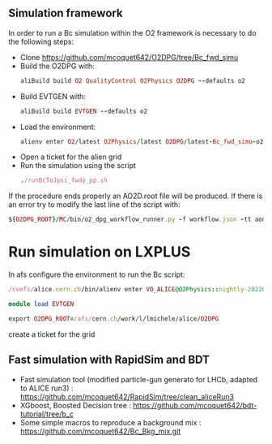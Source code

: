 ## Simulation framework

In order to run a Bc simulation within the O2 framework is necessary to do the following steps:
- Clone https://github.com/mcoquet642/O2DPG/tree/Bc_fwd_simu
- Build the O2DPG with:
  ```ruby
  aliBuild build O2 QualityControl O2Physics O2DPG --defaults o2
  ```
- Build EVTGEN with:
  ```ruby
  aliBuild build EVTGEN --defaults o2
  ```
- Load the environment:
  ```ruby
  alienv enter O2/latest O2Physics/latest O2DPG/latest-Bc_fwd_simu-o2 EVTGEN/latest
  ```
- Open a ticket for the alien grid
- Run the simulation using the script
  ```ruby
  ./runBcToJpsi_fwdy_pp.sh
  ```
  
 If the procedure ends properly an AO2D.root file will be produced. If there is an error try to modify the last line of the script with:
 ```ruby
 ${O2DPG_ROOT}/MC/bin/o2_dpg_workflow_runner.py -f workflow.json -tt aod
 ```
 
# Run simulation on LXPLUS
In afs configure the environment to run the Bc script:
  ```ruby
  /cvmfs/alice.cern.ch/bin/alienv enter VO_ALICE@O2Physics::nightly-20220615-1
  ```
  ```ruby
  module load EVTGEN
  ```
  ```ruby
  export O2DPG_ROOT=/afs/cern.ch/work/l/lmichele/alice/O2DPG
  ```
  create a ticket for the grid
 
## Fast simulation with RapidSim and BDT

- Fast simulation tool (modified particle-gun generato for LHCb, adapted to ALICE run3) : https://github.com/mcoquet642/RapidSim/tree/clean_aliceRun3
- XGboost, Boosted Decision tree : https://github.com/mcoquet642/bdt-tutorial/tree/b_c
- Some simple macros to reproduce a background mix : https://github.com/mcoquet642/Bc_Bkg_mix.git
